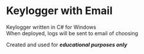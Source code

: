 # Keylogger with Email

Keylogger written in C# for Windows  
When deployed, logs will be sent to email of choosing  

Created and used for _**educational purposes only**_
